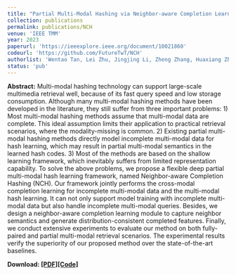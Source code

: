 ```yaml
---
title: "Partial Multi-Modal Hashing via Neighbor-aware Completion Learning"
collection: publications
permalink: publications/NCH
venue: 'IEEE TMM'
year: 2023
paperurl: 'https://ieeexplore.ieee.org/document/10021860'
codeurl: 'https://github.com/FutureTwT/NCH'
authorlist: 'Wentao Tan, Lei Zhu, Jingjing Li, Zheng Zhang, Huaxiang Zhang'
status: 'pub'
---
```

**Abstract:**
Multi-modal hashing technology can support large-scale multimedia retrieval well, because of its fast query speed and low storage consumption. Although many multi-modal hashing methods have been developed in the literature, they still suffer from three important problems: 1) Most multi-modal hashing methods assume that multi-modal data are complete. This ideal assumption limits their application to practical retrieval scenarios, where the modality-missing is common. 2) Existing partial multi-modal hashing methods directly model incomplete multi-modal data for hash learning, which may result in partial multi-modal semantics in the learned hash codes. 3) Most of the methods are based on the shallow learning framework, which inevitably suffers from limited representation capability. To solve the above problems, we propose a flexible deep partial multi-modal hash learning framework, named Neighbor-aware Completion Hashing (NCH). Our framework jointly performs the cross-modal completion learning for incomplete multi-modal data and the multi-modal hash learning. It can not only support model training with incomplete multi-modal data but also handle incomplete multi-modal queries. Besides, we design a neighbor-aware completion learning module to capture neighbor semantics and generate distribution-consistent completed features. Finally, we conduct extensive experiments to evaluate our method on both fully-paired and partial multi-modal retrieval scenarios. The experimental results verify the superiority of our proposed method over the state-of-the-art baselines. 

**Download: [[PDF]](https://ieeexplore.ieee.org/document/10021860)[[Code]](https://github.com/FutureTwT/NCH)**
